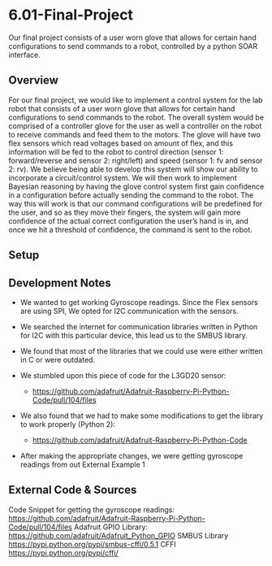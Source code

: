# 6.01-Final-Project
Our final project consists of a user worn glove that allows for certain hand configurations to send commands to a robot, controlled by a python SOAR interface.

## Overview

For our final project, we would like to implement a control system for the lab robot that consists of a user worn glove that allows for certain hand configurations to send commands to the robot. The overall system would be comprised of a controller glove for the user as well a controller on the robot to receive commands and feed them to the motors. The glove will have two flex sensors which read voltages based on amount of flex, and this information will be fed to the robot to control direction (sensor 1: forward/reverse and sensor 2: right/left) and speed (sensor 1: fv and sensor 2: rv). We believe being able to develop this system will show our ability to incorporate a circuit/control system. We will then work to implement Bayesian reasoning by having the glove control system first gain confidence in a configuration before actually sending the command to the robot. The way this will work is that our command configurations will be predefined for the user, and so as they move their fingers, the system will gain more confidence of the actual correct configuration the user’s hand is in, and once we hit a threshold of confidence, the command is sent to the robot.

## Setup



## Development Notes

* We wanted to get working Gyroscope readings. Since the Flex sensors are using SPI, We opted for I2C communication with the sensors.

* We searched the internet for communication libraries written in Python for I2C with this particular device, this lead us to the SMBUS library.

* We found that most of the libraries that we could use were either written in C or were outdated.

* We stumbled upon this piece of code for the L3GD20 sensor:
    * https://github.com/adafruit/Adafruit-Raspberry-Pi-Python-Code/pull/104/files

* We also found that we had to make some modifications to get the library to work properly (Python 2):
   * https://github.com/adafruit/Adafruit-Raspberry-Pi-Python-Code

* After making the appropriate changes, we were getting gyroscope readings from out External Example 1


## External Code & Sources
Code Snippet for getting the gyroscope readings:
https://github.com/adafruit/Adafruit-Raspberry-Pi-Python-Code/pull/104/files
Adafruit GPIO Library:
https://github.com/adafruit/Adafruit_Python_GPIO
SMBUS Library
https://pypi.python.org/pypi/smbus-cffi/0.5.1
CFFI
https://pypi.python.org/pypi/cffi/
